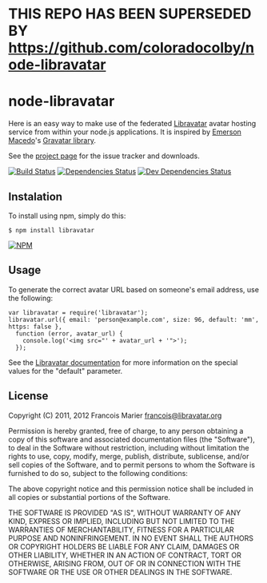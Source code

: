 # THIS REPO HAS BEEN SUPERSEDED BY https://github.com/coloradocolby/node-libravatar

# node-libravatar

Here is an easy way to make use of the federated [Libravatar](http://www.libravatar.org)
avatar hosting service from within your node.js applications. It is inspired by
[Emerson Macedo](http://codificando.com/)'s [Gravatar library](https://github.com/emerleite/node-gravatar).

See the [project page](https://github.com/fmarier/node-libravatar) for the issue tracker and downloads.

[![Build Status](https://travis-ci.org/fmarier/node-libravatar.png)](https://travis-ci.org/fmarier/node-libravatar)
[![Dependencies Status](https://david-dm.org/fmarier/node-libravatar.png)](https://david-dm.org/fmarier/node-libravatar)
[![Dev Dependencies Status](https://david-dm.org/fmarier/node-libravatar/dev-status.png)](https://david-dm.org/fmarier/node-libravatar#info=devDependencies)

## Instalation

To install using npm, simply do this:

    $ npm install libravatar

[![NPM](https://nodei.co/npm/libravatar.png)](https://nodei.co/npm/libravatar/)

## Usage

To generate the correct avatar URL based on someone's email address, use the
following:

    var libravatar = require('libravatar');
    libravatar.url({ email: 'person@example.com', size: 96, default: 'mm', https: false },
      function (error, avatar_url) {
        console.log('<img src="' + avatar_url + '">');
      });

See the [Libravatar documentation](http://wiki.libravatar.org/api) for more
information on the special values for the "default" parameter.

## License

Copyright (C) 2011, 2012 Francois Marier <francois@libravatar.org>

Permission is hereby granted, free of charge, to any person obtaining a copy
of this software and associated documentation files (the "Software"), to
deal in the Software without restriction, including without limitation the
rights to use, copy, modify, merge, publish, distribute, sublicense, and/or
sell copies of the Software, and to permit persons to whom the Software is
furnished to do so, subject to the following conditions:

The above copyright notice and this permission notice shall be included in
all copies or substantial portions of the Software.

THE SOFTWARE IS PROVIDED "AS IS", WITHOUT WARRANTY OF ANY KIND, EXPRESS OR
IMPLIED, INCLUDING BUT NOT LIMITED TO THE WARRANTIES OF MERCHANTABILITY,
FITNESS FOR A PARTICULAR PURPOSE AND NONINFRINGEMENT. IN NO EVENT SHALL THE
AUTHORS OR COPYRIGHT HOLDERS BE LIABLE FOR ANY CLAIM, DAMAGES OR OTHER
LIABILITY, WHETHER IN AN ACTION OF CONTRACT, TORT OR OTHERWISE, ARISING
FROM, OUT OF OR IN CONNECTION WITH THE SOFTWARE OR THE USE OR OTHER DEALINGS
IN THE SOFTWARE.
